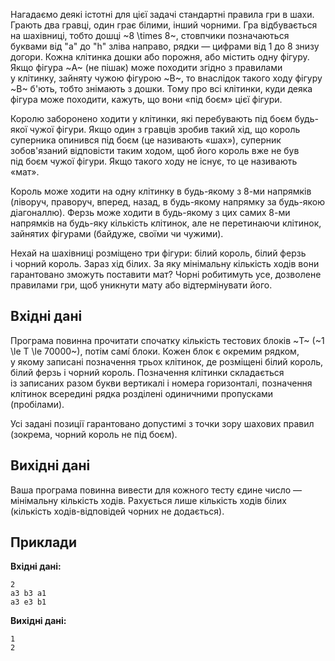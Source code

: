 ﻿Нагадаємо деякі істотні для цієї задачі стандартні правила гри в&nbsp;шахи. Грають два гравці, один грає білими, інший чорними. Гра відбувається на&nbsp;шахівниці, тобто дошці ~8 \times 8~, стовпчики позначаються буквами від "a" до&nbsp;"h" зліва направо, рядки&nbsp;— цифрами від 1 до&nbsp;8 знизу догори. Кожна клітинка дошки або&nbsp;порожня, або&nbsp;містить одну фігуру. Якщо фігура ~A~ (не&nbsp;пішак) може походити згідно з&nbsp;правилами у&nbsp;клітинку, зайняту чужою фігурою ~B~, то&nbsp;внаслідок такого ходу фігуру ~B~ б'ють, тобто знімають з&nbsp;дошки. Тому про&nbsp;всі клітинки, куди деяка фігура може походити, кажуть, що&nbsp;вони «під&nbsp;боєм» цієї фігури.

Королю заборонено ходити у&nbsp;клітинки, які перебувають під&nbsp;боєм будь-якої чужої фігури. Якщо один з&nbsp;гравців зробив такий хід, що&nbsp;король суперника опинився під&nbsp;боєм (це&nbsp;називають «шах»), суперник зобов'язаний відповісти таким ходом, щоб його король вже не&nbsp;був під&nbsp;боєм чужої фігури. Якщо такого ходу не&nbsp;існує, то&nbsp;це&nbsp;називають «мат».

Король може ходити на&nbsp;одну клітинку в&nbsp;будь-якому з&nbsp;8-ми напрямків (ліворуч, праворуч, вперед, назад, в&nbsp;будь-якому напрямку за&nbsp;будь-якою діагоналлю). Ферзь може ходити в&nbsp;будь-якому з&nbsp;цих самих 8-ми напрямків на&nbsp;будь-яку кількість клітинок, але&nbsp;не&nbsp;перетинаючи клітинок, зайнятих фігурами (байдуже, своїми чи&nbsp;чужими).

Нехай на&nbsp;шахівниці розміщено три фігури: білий король, білий ферзь і&nbsp;чорний король. Зараз хід білих. За&nbsp;яку мінімальну кількість ходів вони гарантовано зможуть поставити мат? Чорні робитимуть усе, дозволене правилами гри, щоб уникнути мату або&nbsp;відтермінувати його.

## Вхідні дані
Програма повинна прочитати спочатку кількість тестових блоків ~T~ (~1 \le T \le 70000~), потім самі́ блоки. Кожен блок є&nbsp;окремим рядком, у&nbsp;якому записані позначення трьох клітинок, де&nbsp;розміщені білий король, білий ферзь і&nbsp;чорний король. Позначення клітинки складається із&nbsp;записаних разом букви вертикалі і&nbsp;номера горизонталі, позначення клітинок всередині рядка розділені одиничними пропусками (пробілами).

Усі задані позиції гарантовано допустимі з&nbsp;точки зору шахових правил (зокрема, чорний король не&nbsp;під&nbsp;боєм).

## Вихідні дані
Ваша програма повинна вивести для кожного тесту єдине число&nbsp;— мінімальну кількість ходів. Рахується лише кількість ходів білих (кількість ходів-відповідей чорних не&nbsp;додається).

## Приклади
**Вхідні дані:**
```
2
a3 b3 a1
a3 e3 b1
```

**Вихідні дані:**
```
1
2
```